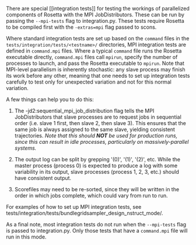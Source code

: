There are special [[integration tests]] for testing the workings of parallelized components of Rosetta with the MPI JobDistributors. 
These can be run by passing the `--mpi-tests` flag to integration.py. 
These tests require Rosetta to be compiled first with the `-extras=mpi` flag passed to scons.  

Where standard integration tests are set up based on the `command` files in the `tests/integration/tests/<testname>/` directories, MPI integration tests are defined in `command.mpi` files.
Where a typical `command` file runs the Rosetta executable directly, `command.mpi` files call `mpirun`, specify the number of processes to launch, and pass the Rosetta executable to `mpirun`.
Note that MPI-level parallelism is inherently stochastic: any slave process may finish its work before any other, meaning that one needs to set up integration tests carefully to test only for unexpected variation and not for this normal variation.

A few things can help you to do this:

1.  The -jd2:sequential_mpi_job_distribution flag tells the MPI JobDistributors that slave processes are to request jobs in sequential order (i.e. slave 1 first, then slave 2, then slave 3).
This ensures that the same job is always assigned to the same slave, yielding consistent trajectories.
*Note that this should **NOT** be used for production runs, since this can result in idle processes, particularly on massively-parallel systems.*

2.  The output log can be split by grepping '(0)', '(1)', '(2)', etc. 
While the master process (process 0) is expected to produce a log with some variability in its output, slave processes (process 1, 2, 3, etc.) should have consistent output.

3.  Scorefiles may need to be re-sorted, since they will be written in the order in which jobs complete, which could vary from run to run.

For examples of how to set up MPI integration tests, see tests/integration/tests/bundlegridsampler_design_nstruct_mode/.

As a final note, most integration tests do not run when the `--mpi-tests` flag is passed to integration.py. 
Only those tests that have a `command.mpi` file will run in this mode.
